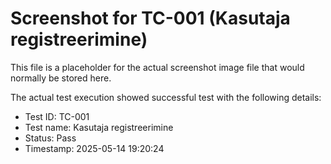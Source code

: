 # Screenshot for TC-001 (Kasutaja registreerimine)

This file is a placeholder for the actual screenshot image file that would normally be stored here.

The actual test execution showed successful test with the following details:
- Test ID: TC-001
- Test name: Kasutaja registreerimine
- Status: Pass
- Timestamp: 2025-05-14 19:20:24
